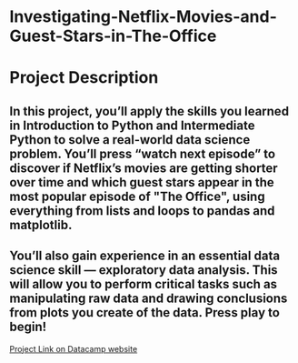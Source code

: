 # Investigating-Netflix-Movies-and-Guest-Stars-in-The-Office 

# Project Description
## In this project, you’ll apply the skills you learned in Introduction to Python and Intermediate Python to solve a real-world data science problem. You’ll press “watch next episode” to discover if Netflix’s movies are getting shorter over time and which guest stars appear in the most popular episode of "The Office", using everything from lists and loops to pandas and matplotlib.

## You’ll also gain experience in an essential data science skill — exploratory data analysis. This will allow you to perform critical tasks such as manipulating raw data and drawing conclusions from plots you create of the data. Press play to begin!

[Project Link on Datacamp website]([https://www.google.com](https://app.datacamp.com/learn/projects/entertainment-data))

